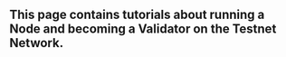 ## This page contains tutorials about running a Node and becoming a Validator on the Testnet Network.
